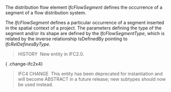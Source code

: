﻿The distribution flow element _IfcFlowSegment_ defines the occurrence of a segment of a flow distribution system.

The _IfcFlowSegment_ defines a particular occurrence of a segment inserted in the spatial context of a project. The parameters defining the type of the segment and/or its shape are defined by the _IfcFlowSegmentType_, which is related by the inverse relationship IsDefinedBy pointing to _IfcRelDefinesByType_.

> HISTORY&nbsp; New entity in IFC2.0.

{ .change-ifc2x4}
> IFC4 CHANGE&nbsp; This entity has been deprecated for instantiation and will become ABSTRACT in a future release; new subtypes should now be used instead.

